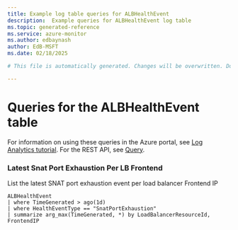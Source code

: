 ```yaml
---
title: Example log table queries for ALBHealthEvent
description:  Example queries for ALBHealthEvent log table
ms.topic: generated-reference
ms.service: azure-monitor
ms.author: edbaynash
author: EdB-MSFT
ms.date: 02/18/2025

# This file is automatically generated. Changes will be overwritten. Do not change this file directly. 

---
```


# Queries for the ALBHealthEvent table

For information on using these queries in the Azure portal, see [Log Analytics tutorial](/azure/azure-monitor/logs/log-analytics-tutorial). For the REST API, see [Query](/rest/api/loganalytics/query).


### Latest Snat Port Exhaustion Per LB Frontend  


List the latest SNAT port exhaustion event per load balancer Frontend IP  

```query
ALBHealthEvent
| where TimeGenerated > ago(1d)
| where HealthEventType == "SnatPortExhaustion"
| summarize arg_max(TimeGenerated, *) by LoadBalancerResourceId, FrontendIP
```

